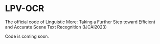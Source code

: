 # LPV-OCR
The official code of Linguistic More: Taking a Further Step toward Efficient and Accurate Scene Text Recognition (IJCAI2023)

Code is coming soon.
